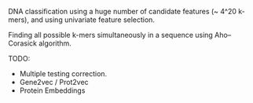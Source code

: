 DNA classification using a huge number of candidate features (~ 4^20 k-mers), and using univariate feature selection.

Finding all possible k-mers simultaneously in a sequence using Aho–Corasick algorithm.

TODO: 
- Multiple testing correction.
- Gene2vec / Prot2vec
- Protein Embeddings
